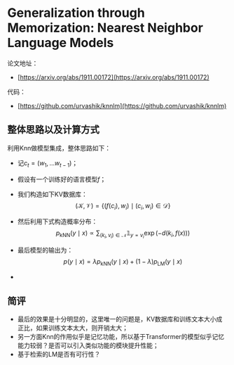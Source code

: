# Generalization through Memorization: Nearest Neighbor Language Models

论文地址：

- [https://arxiv.org/abs/1911.00172](https://arxiv.org/abs/1911.00172)

代码：

- [https://github.com/urvashik/knnlm](https://github.com/urvashik/knnlm)



## 整体思路以及计算方式

利用Knn做模型集成，整体思路如下：

- 记$c_t=\left(w_1, \ldots w_{t-1}\right)$；

- 假设有一个训练好的语言模型$f$；

- 我们构造如下KV数据库：
  $$
  (\mathcal{K}, \mathcal{V})=\left\{\left(f\left(c_i\right), w_i\right) \mid\left(c_i, w_i\right) \in \mathcal{D}\right\}
  $$

- 然后利用下式构造概率分布：
  $$
  p_{\mathrm{kNN}}(y \mid x) \propto \sum_{\left(k_i, v_i\right) \in \mathcal{N}} \mathbb{1}_{y=v_i} \exp \left(-d\left(k_i, f(x)\right)\right)
  $$

- 最后模型的输出为：
  $$
  p(y \mid x)=\lambda p_{\mathrm{kNN}}(y \mid x)+(1-\lambda) p_{\mathrm{LM}}(y \mid x)
  $$

- 



## 简评

- 最后的效果是十分明显的，这里唯一的问题是，KV数据库和训练文本大小成正比，如果训练文本太大，则开销太大；
- 另一方面Knn的作用似乎是记忆功能，所以基于Transformer的模型似乎记忆能力较弱？是否可以引入类似功能的模块提升性能；
- 基于检索的LM是否有可行性？